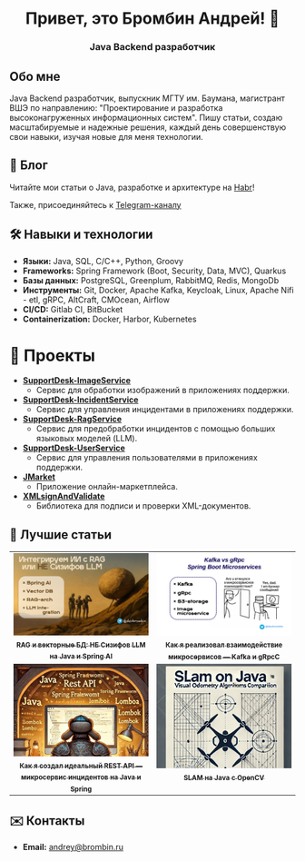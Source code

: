 <p align="center">
  <h1 align="center">Привет, это Бромбин Андрей! 👋</h1>
  <h3 align="center">Java Backend разработчик</h3>
</p>

## Обо мне

Java Backend разработчик, выпускник МГТУ им. Баумана, магистрант ВШЭ по направлению: "Проектирование и разработка высоконагруженных информационных систем". Пишу статьи, создаю масштабируемые и надежные решения, 
каждый день совершенствую свои навыки, изучая новые для меня технологии.

## 📰 Блог

Читайте мои статьи о Java, разработке и архитектуре на [Habr](https://habr.com/ru/users/br0mberg/)!

Также, присоединяйтесь к [Telegram-каналу](https://t.me/devbrombin)
<!-- BLOG-POST-LIST:START -->
<!-- BLOG-POST-LIST:END -->

## 🛠️ Навыки и технологии

*   **Языки:** Java, SQL, C/C++, Python, Groovy
*   **Frameworks:** Spring Framework (Boot, Security, Data, MVC), Quarkus
*   **Базы данных:** PostgreSQL, Greenplum, RabbitMQ, Redis, MongoDb
*   **Инструменты:** Git, Docker, Apache Kafka, Keycloak, Linux, Apache Nifi - etl, gRPC, AltCraft, CMOcean, Airflow
*   **CI/CD:** Gitlab CI, BitBucket
*   **Containerization:** Docker, Harbor, Kubernetes

# 🚀 Проекты

*   **[SupportDesk-ImageService](https://github.com/br0mberg/SupportDesk-ImageService)**
    *   Сервис для обработки изображений в приложениях поддержки.
*   **[SupportDesk-IncidentService](https://github.com/br0mberg/SupportDesk-IncidentService)**
    *   Сервис для управления инцидентами в приложениях поддержки.
*   **[SupportDesk-RagService](https://github.com/br0mberg/SupportDesk-IncidentRetrievalService/tree/main)**
    *   Сервис для предобработки инцидентов с помощью больших языковых моделей (LLM).
*   **[SupportDesk-UserService](https://github.com/br0mberg/SupportDesk-UserService)**
    *   Сервис для управления пользователями в приложениях поддержки.
*   **[JMarket](https://github.com/br0mberg/JMarket)**
    *   Приложение онлайн-маркетплейса.
*   **[XMLsignAndValidate](https://github.com/br0mberg/XMLsignAndValidate)**
    *   Библиотека для подписи и проверки XML-документов.

<h2>📰 Лучшие статьи</h2>

<table>
  <tr>
    <td width="50%" align="center" valign="top">
      <a href="https://habr.com/p/924100/">
        <img src="assets/rag.png" alt="RAG и векторные БД: НЕ Сизифов LLM на Java и Spring AI" width="100%"/>
        <br/>
        <sub><b>RAG и векторные БД: НЕ Сизифов LLM на Java и Spring AI</b></sub>
      </a>
    </td>
    <td width="50%" align="center" valign="top">
      <a href="https://habr.com/p/912502/">
        <img src="assets/kafkaGrpc.png" alt="Часть 2: Взаимодействие микросервисов — Kafka и gRPC" width="100%"/>
        <br/>
        <sub><b>Как я реализовал взаимодействие микросервисов — Kafka и gRpcC</b></sub>
      </a>
    </td>
  </tr>
  <tr>
    <td width="50%" align="center" valign="top">
      <a href="https://habr.com/p/870640/">
        <img src="assets/restapi.jpg" alt="Часть 1: идеальный REST API — микросервис инцидентов" width="100%"/>
        <br/>
        <sub><b>Как я создал идеальный REST API — микросервис инцидентов на Java и Spring</b></sub>
      </a>
    </td>
    <td width="50%" align="center" valign="top">
      <a href="https://habr.com/ru/articles/866092/">
        <img src="assets/slam-java.png" alt="SLAM на Java с OpenCV: сравнение алгоритмов" width="100%"/>
        <br/>
        <sub><b>SLAM на Java с OpenCV</b></sub>
      </a>
    </td>
  </tr>
</table>

## ✉️ Контакты

*   **Email:** [andrey@brombin.ru](mailto:andrey@brombin.ru)
